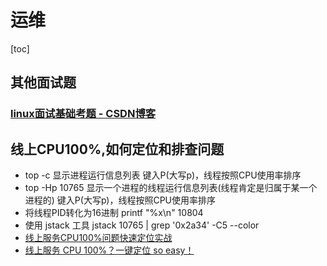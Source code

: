 # 运维

[toc]

## 其他面试题

###  [linux面试基础考题 - CSDN博客](http://blog.csdn.net/hzrandd/article/details/50787483)

## 线上CPU100%,如何定位和排查问题

- top -c 显示进程运行信息列表 键入P(大写p)，线程按照CPU使用率排序
- top -Hp 10765 显示一个进程的线程运行信息列表(线程肯定是归属于某一个进程的) 键入P(大写p)，线程按照CPU使用率排序
- 将线程PID转化为16进制 printf "%x\n" 10804
- 使用 jstack 工具 jstack 10765 | grep '0x2a34' -C5 --color
- [线上服务CPU100%问题快速定位实战](http://www.cnblogs.com/winner-0715/p/7521638.html)
- [线上服务 CPU 100%？一键定位 so easy！](https://my.oschina.net/leejun2005/blog/1524687)
